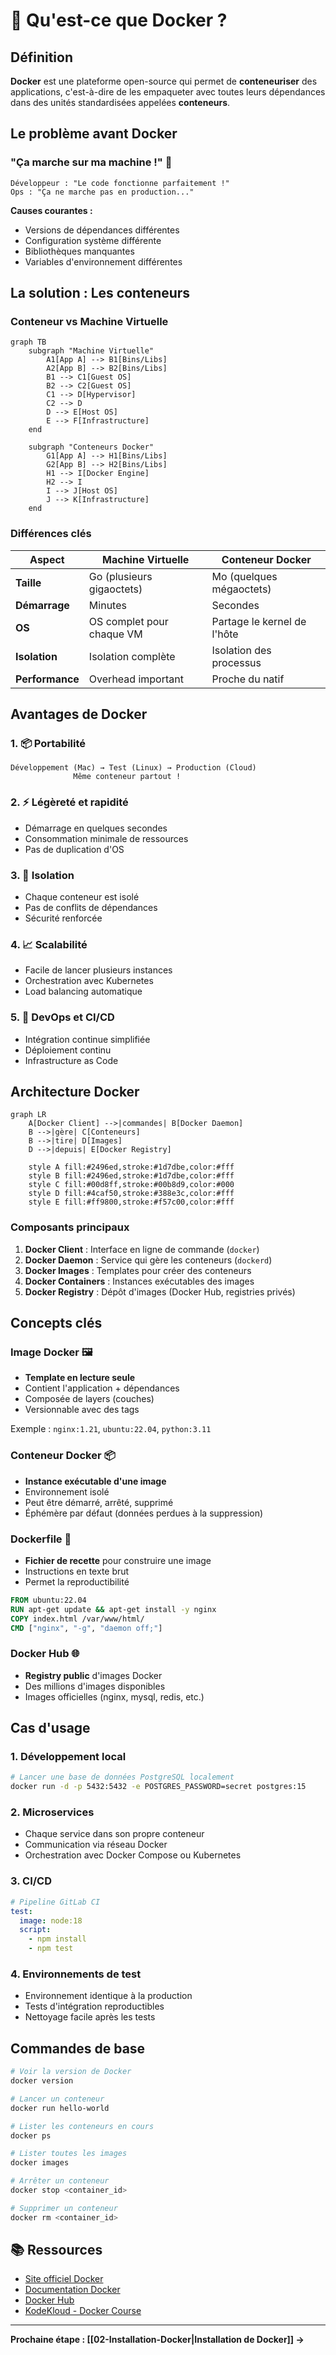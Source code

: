 # 🐳 Qu'est-ce que Docker ?

## Définition

**Docker** est une plateforme open-source qui permet de **conteneuriser** des applications, c'est-à-dire de les empaqueter avec toutes leurs dépendances dans des unités standardisées appelées **conteneurs**.

## Le problème avant Docker

### "Ça marche sur ma machine !" 🤷

```
Développeur : "Le code fonctionne parfaitement !"
Ops : "Ça ne marche pas en production..."
```

**Causes courantes :**
- Versions de dépendances différentes
- Configuration système différente
- Bibliothèques manquantes
- Variables d'environnement différentes

## La solution : Les conteneurs

### Conteneur vs Machine Virtuelle

```mermaid
graph TB
    subgraph "Machine Virtuelle"
        A1[App A] --> B1[Bins/Libs]
        A2[App B] --> B2[Bins/Libs]
        B1 --> C1[Guest OS]
        B2 --> C2[Guest OS]
        C1 --> D[Hypervisor]
        C2 --> D
        D --> E[Host OS]
        E --> F[Infrastructure]
    end

    subgraph "Conteneurs Docker"
        G1[App A] --> H1[Bins/Libs]
        G2[App B] --> H2[Bins/Libs]
        H1 --> I[Docker Engine]
        H2 --> I
        I --> J[Host OS]
        J --> K[Infrastructure]
    end
```

### Différences clés

| Aspect | Machine Virtuelle | Conteneur Docker |
|--------|------------------|------------------|
| **Taille** | Go (plusieurs gigaoctets) | Mo (quelques mégaoctets) |
| **Démarrage** | Minutes | Secondes |
| **OS** | OS complet pour chaque VM | Partage le kernel de l'hôte |
| **Isolation** | Isolation complète | Isolation des processus |
| **Performance** | Overhead important | Proche du natif |

## Avantages de Docker

### 1. 📦 Portabilité
```
Développement (Mac) → Test (Linux) → Production (Cloud)
              Même conteneur partout !
```

### 2. ⚡ Légèreté et rapidité
- Démarrage en quelques secondes
- Consommation minimale de ressources
- Pas de duplication d'OS

### 3. 🔧 Isolation
- Chaque conteneur est isolé
- Pas de conflits de dépendances
- Sécurité renforcée

### 4. 📈 Scalabilité
- Facile de lancer plusieurs instances
- Orchestration avec Kubernetes
- Load balancing automatique

### 5. 🚀 DevOps et CI/CD
- Intégration continue simplifiée
- Déploiement continu
- Infrastructure as Code

## Architecture Docker

```mermaid
graph LR
    A[Docker Client] -->|commandes| B[Docker Daemon]
    B -->|gère| C[Conteneurs]
    B -->|tire| D[Images]
    D -->|depuis| E[Docker Registry]

    style A fill:#2496ed,stroke:#1d7dbe,color:#fff
    style B fill:#2496ed,stroke:#1d7dbe,color:#fff
    style C fill:#00d8ff,stroke:#00b8d9,color:#000
    style D fill:#4caf50,stroke:#388e3c,color:#fff
    style E fill:#ff9800,stroke:#f57c00,color:#fff
```

### Composants principaux

1. **Docker Client** : Interface en ligne de commande (`docker`)
2. **Docker Daemon** : Service qui gère les conteneurs (`dockerd`)
3. **Docker Images** : Templates pour créer des conteneurs
4. **Docker Containers** : Instances exécutables des images
5. **Docker Registry** : Dépôt d'images (Docker Hub, registries privés)

## Concepts clés

### Image Docker 🖼️
- **Template en lecture seule**
- Contient l'application + dépendances
- Composée de layers (couches)
- Versionnable avec des tags

Exemple : `nginx:1.21`, `ubuntu:22.04`, `python:3.11`

### Conteneur Docker 📦
- **Instance exécutable d'une image**
- Environnement isolé
- Peut être démarré, arrêté, supprimé
- Éphémère par défaut (données perdues à la suppression)

### Dockerfile 📝
- **Fichier de recette** pour construire une image
- Instructions en texte brut
- Permet la reproductibilité

```dockerfile
FROM ubuntu:22.04
RUN apt-get update && apt-get install -y nginx
COPY index.html /var/www/html/
CMD ["nginx", "-g", "daemon off;"]
```

### Docker Hub 🌐
- **Registry public** d'images Docker
- Des millions d'images disponibles
- Images officielles (nginx, mysql, redis, etc.)

## Cas d'usage

### 1. Développement local
```bash
# Lancer une base de données PostgreSQL localement
docker run -d -p 5432:5432 -e POSTGRES_PASSWORD=secret postgres:15
```

### 2. Microservices
- Chaque service dans son propre conteneur
- Communication via réseau Docker
- Orchestration avec Docker Compose ou Kubernetes

### 3. CI/CD
```yaml
# Pipeline GitLab CI
test:
  image: node:18
  script:
    - npm install
    - npm test
```

### 4. Environnements de test
- Environnement identique à la production
- Tests d'intégration reproductibles
- Nettoyage facile après les tests

## Commandes de base

```bash
# Voir la version de Docker
docker version

# Lancer un conteneur
docker run hello-world

# Lister les conteneurs en cours
docker ps

# Lister toutes les images
docker images

# Arrêter un conteneur
docker stop <container_id>

# Supprimer un conteneur
docker rm <container_id>
```

## 📚 Ressources

- [Site officiel Docker](https://www.docker.com/)
- [Documentation Docker](https://docs.docker.com/)
- [Docker Hub](https://hub.docker.com/)
- [KodeKloud - Docker Course](https://notes.kodekloud.com/docs/Docker-Training-Course-for-the-Absolute-Beginner/)

---

**Prochaine étape : [[02-Installation-Docker|Installation de Docker]] →**
